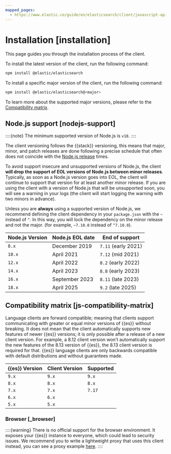 ```yaml
---
mapped_pages:
  - https://www.elastic.co/guide/en/elasticsearch/client/javascript-api/current/installation.html
---
```


# Installation [installation]

This page guides you through the installation process of the client.

To install the latest version of the client, run the following command:

```sh
npm install @elastic/elasticsearch
```

To install a specific major version of the client, run the following command:

```sh
npm install @elastic/elasticsearch@<major>
```

To learn more about the supported major versions, please refer to the [Compatibility matrix](#js-compatibility-matrix).

## Node.js support [nodejs-support]

::::{note}
The minimum supported version of Node.js is `v18`.
::::

The client versioning follows the {{stack}} versioning, this means that major, minor, and patch releases are done following a precise schedule that often does not coincide with the [Node.js release](https://nodejs.org/en/about/releases/) times.

To avoid support insecure and unsupported versions of Node.js, the client **will drop the support of EOL versions of Node.js between minor releases**. Typically, as soon as a Node.js version goes into EOL, the client will continue to support that version for at least another minor release. If you are using the client with a version of Node.js that will be unsupported soon, you will see a warning in your logs (the client will start logging the warning with two minors in advance).

Unless you are **always** using a supported version of Node.js, we recommend defining the client dependency in your `package.json` with the `~` instead of `^`. In this way, you will lock the dependency on the minor release and not the major. (for example, `~7.10.0` instead of `^7.10.0`).

| Node.js Version | Node.js EOL date | End of support      |
| --------------- | ---------------- | ------------------- |
| `8.x`           | December 2019    | `7.11` (early 2021) |
| `10.x`          | April 2021       | `7.12` (mid 2021)   |
| `12.x`          | April 2022       | `8.2` (early 2022)  |
| `14.x`          | April 2023       | `8.8` (early 2023)  |
| `16.x`          | September 2023   | `8.11` (late 2023)  |
| `18.x`          | April 2025       | `9.2` (late 2025)   |

## Compatibility matrix [js-compatibility-matrix]

Language clients are forward compatible; meaning that clients support communicating with greater or equal minor versions of {{es}} without breaking. It does not mean that the client automatically supports new features of newer {{es}} versions; it is only possible after a release of a new client version. For example, a 8.12 client version won’t automatically support the new features of the 8.13 version of {{es}}, the 8.13 client version is required for that. {{es}} language clients are only backwards compatible with default distributions and without guarantees made.

| {{es}} Version | Client Version | Supported |
| -------------- | -------------- | --------- |
| `9.x`          | `9.x`          | `9.x`     |
| `8.x`          | `8.x`          | `8.x`     |
| `7.x`          | `7.x`          | `7.17`    |
| `6.x`          | `6.x`          |           |
| `5.x`          | `5.x`          |           |

### Browser [_browser]

::::{warning}
There is no official support for the browser environment. It exposes your {{es}} instance to everyone, which could lead to security issues. We recommend you to write a lightweight proxy that uses this client instead, you can see a proxy example [here](https://github.com/elastic/elasticsearch-js/tree/master/docs/examples/proxy).
::::
